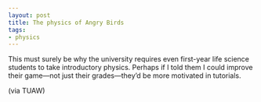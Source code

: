 ```yaml
---
layout: post
title: The physics of Angry Birds
tags:
- physics
---
```

This must surely be why the university requires even first-year life science students to take introductory physics. Perhaps if I told them I could improve their game—not just their grades—they’d be more motivated in tutorials.

(via TUAW)
